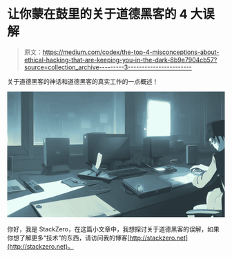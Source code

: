 # 让你蒙在鼓里的关于道德黑客的 4 大误解

> 原文：<https://medium.com/codex/the-top-4-misconceptions-about-ethical-hacking-that-are-keeping-you-in-the-dark-8b9e7904cb57?source=collection_archive---------3----------------------->

关于道德黑客的神话和道德黑客的真实工作的一点概述！

![](img/5a4dc7748d58cb83f2bd76f6924f26a7.png)

你好，我是 StackZero，在这篇小文章中，我想探讨关于道德黑客的误解，如果你想了解更多“技术”的东西，请访问我的博客[http://stackzero.net](http://stackzero.net)。
